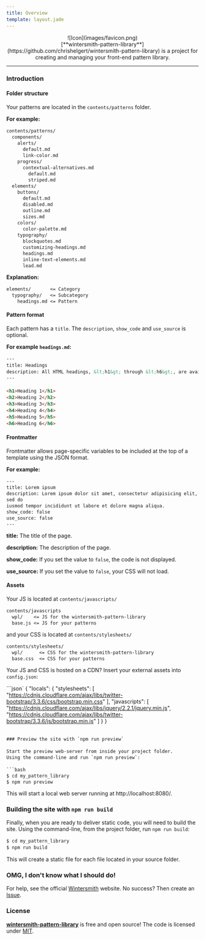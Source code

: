 ```yaml
---
title: Overview
template: layout.jade
---
```


<center>
  ![Icon](images/favicon.png)
</center>

<center>
  [**wintersmith-pattern-library**](https://github.com/chrishelgert/wintersmith-pattern-library)
  is a project for creating and managing your front-end pattern library.
</center>

---

### Introduction

#### Folder structure

Your patterns are located in the `contents/patterns` folder.

**For example:**

```
contents/patterns/
  components/
    alerts/
      default.md
      link-color.md
    progress/
      contextual-alternatives.md
        default.md
        striped.md
  elements/
    buttons/
      default.md
      disabled.md
      outline.md
      sizes.md
    colors/
      color-palette.md
    typography/
      blockquotes.md
      customizing-headings.md
      headings.md
      inline-text-elements.md
      lead.md
```

**Explanation:**

```
elements/       <= Category
  typography/   <= Subcategory
    headings.md <= Pattern
```

#### Pattern format

Each pattern has a `title`. The `description`, `show_code` and `use_source` is
optional.

**For example `headings.md`:**

```html
---
title: Headings
description: All HTML headings, &lt;h1&gt; through &lt;h6&gt;, are available. .h1 through .h6 classes are also available, for when you want to match the font styling of a heading but still want your text to be displayed inline.
---

<h1>Heading 1</h1>
<h2>Heading 2</h2>
<h3>Heading 3</h3>
<h4>Heading 4</h4>
<h5>Heading 5</h5>
<h6>Heading 6</h6>
```

#### Frontmatter

Frontmatter allows page-specific variables to be included at the top of a
template using the JSON format.

**For example:**

```
---
title: Lorem ipsum
description: Lorem ipsum dolor sit amet, consectetur adipisicing elit, sed do
iusmod tempor incididunt ut labore et dolore magna aliqua.
show_code: false
use_source: false
---
```

**title:** The title of the page.

**description:** The description of the page.

**show_code:** If you set the value to `false`, the code is not displayed.

**use_source:** If you set the value to `false`, your CSS will not load.


#### Assets

Your JS is located at `contents/javascripts/`

```
contents/javascripts
  wpl/    <= JS for the wintersmith-pattern-library
  base.js <= JS for your patterns
```

and your CSS is located at `contents/stylesheets/`

```
contents/stylesheets/
  wpl/      <= CSS for the wintersmith-pattern-library
  base.css  <= CSS for your patterns
```

Your JS and CSS is hosted on a CDN? Insert your external assets into `config.json`:

```json`
{
  "locals": {
    "stylesheets": [
      "https://cdnjs.cloudflare.com/ajax/libs/twitter-bootstrap/3.3.6/css/bootstrap.min.css"
    ],
    "javascripts": [
      "https://cdnjs.cloudflare.com/ajax/libs/jquery/2.2.1/jquery.min.js",
      "https://cdnjs.cloudflare.com/ajax/libs/twitter-bootstrap/3.3.6/js/bootstrap.min.js"
    ]
  }
}
```

### Preview the site with `npm run preview`

Start the preview web-server from inside your project folder.
Using the command-line and run `npm run preview`:

```bash
$ cd my_pattern_library
$ npm run preview
```

This will start a local web server running at http://localhost:8080/.

### Building the site with `npm run build`

Finally, when you are ready to deliver static code, you will need to build the
site. Using the command-line, from the project folder, run `npm run build`:

```bash
$ cd my_pattern_library
$ npm run build
```

This will create a static file for each file located in your source folder.

### OMG, I don't know what I should do!

For help, see the official [Wintersmith](http://wintersmith.io/) website.
No success? Then create an [Issue](https://github.com/chrishelgert/wintersmith-pattern-library/issues/new).

### License

[**wintersmith-pattern-library**](https://github.com/chrishelgert/wintersmith-pattern-library)
is free and open source! The code is licensed under
[MIT](https://github.com/chrishelgert/wintersmith-pattern-library/blob/master/LICENSE).
